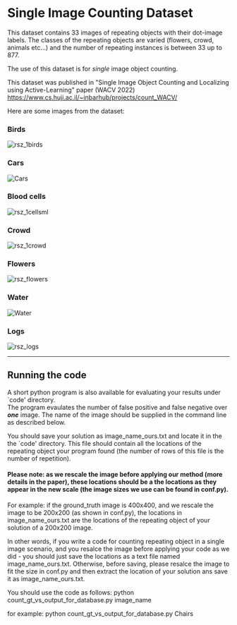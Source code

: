 # Single Image Counting Dataset

This dataset contains 33 images of repeating objects with their dot-image labels.
The classes of the repeating objects are varied (flowers, crowd, animals etc...) and the number of repeating instances is between 33 up to 877.

The use of this dataset is for _single_ image object counting.

This dataset was published in "Single Image Object Counting and Localizing using Active-Learning" paper (WACV 2022)
https://www.cs.huji.ac.il/~inbarhub/projects/count_WACV/


Here are some images from the dataset: <br>
### **Birds**
![rsz_1birds](https://user-images.githubusercontent.com/11428415/141969128-55921426-3765-4c3d-9020-986f34b61d3f.png)

### **Cars**
![Cars](https://user-images.githubusercontent.com/11428415/141969357-a8a28d77-0685-4e8e-a3fa-5150489100d3.png)

### **Blood cells**
![rsz_1cellsml](https://user-images.githubusercontent.com/11428415/141969509-fbf21d4e-b339-4b6d-80fa-a569e33f5017.png)

### **Crowd**
![rsz_1crowd](https://user-images.githubusercontent.com/11428415/141969625-e9d674e5-db76-47a2-a11b-6aaabced993c.png)

### **Flowers**
![rsz_flowers](https://user-images.githubusercontent.com/11428415/141969821-3996a9d6-da3d-494b-953f-41dcf2d6eb56.png)

### **Water**
![Water](https://user-images.githubusercontent.com/11428415/141969852-3ac8a53c-a147-4ad9-a5e2-83a3518445a7.png)

### **Logs**
![rsz_logs](https://user-images.githubusercontent.com/11428415/141970053-3c8fac1e-d37f-411f-bada-67b830966fb8.png)

------------------------------------------------------------------------------------------------------------------------------------------------
## Running the code

A short python program is also available for evaluating your results under `code' directory. </br>
The program evaulates the number of false positive and false negative over ***one*** image. The name of the image should be supplied in the command line as described below. </br>

You should save your solution as image_name_ours.txt and locate it in the the `code' directory. This file should contain all the locations of the repeating object your program found (the number of rows of this file is the number of repetition).
 
#### Please note: as we rescale the image before applying our method (more details in the paper), these locations should be a the locations as they appear in the new scale (the image sizes we use can be found in conf.py).
For example: if the ground_truth image is 400x400, and we rescale the image to be 200x200 (as shown in conf.py), the locations in image_name_ours.txt are the locations of the repeating object of your solution of a 200x200 image.

In other words, if you write a code for counting repeating object in a single image scenario, and you resalce the image before applying your code as we did - you should just save the locations as a text file named image_name_ours.txt. Otherwise, before saving, please resalce the image to fit the size in conf.py and then extract the location of your solution ans save it as image_name_ours.txt.

You should use the code as follows:
python count_gt_vs_output_for_database.py image_name

for example:
python count_gt_vs_output_for_database.py Chairs

